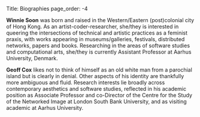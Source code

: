 Title: Biographies
page_order: -4

**Winnie Soon** was born and raised in the Western/Eastern (post)colonial city of Hong Kong. As an artist-coder-researcher, she/they is interested in queering the intersections of technical and artistic practices as a feminist praxis, with works appearing in museums/galleries, festivals, distributed networks, papers and books. Researching in the areas of software studies and computational arts, she/they is currently Assistant Professor at Aarhus University, Denmark.

**Geoff Cox** likes not to think of himself as an old white man from a parochial island but is clearly in denial. Other aspects of his identity are thankfully more ambiguous and fluid. Research interests lie broadly across contemporary aesthetics and software studies, reflected in his academic position as Associate Professor and co-Director of the Centre for the Study of the Networked Image at London South Bank University, and as visiting academic at Aarhus University.
